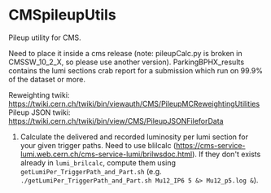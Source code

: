 # CMSpileupUtils
Pileup utility for CMS.

Need to place it inside a cms release (note: pileupCalc.py is broken in CMSSW_10_2_X, so please use another version).
ParkingBPHX_results contains the lumi sections crab report for a submission which run on 99.9% of the dataset or more.

Reweighting twiki: https://twiki.cern.ch/twiki/bin/viewauth/CMS/PileupMCReweightingUtilities
Pileup JSON twiki: https://twiki.cern.ch/twiki/bin/view/CMS/PileupJSONFileforData

1) Calculate the delivered and recorded luminosity per lumi section for your given trigger paths.
  Need to use blilcalc (https://cms-service-lumi.web.cern.ch/cms-service-lumi/brilwsdoc.html).
  If they don't exists already in `lumi_brilcalc`, compute them using `getLumiPer_TriggerPath_and_Part.sh` (e.g. `./getLumiPer_TriggerPath_and_Part.sh Mu12_IP6 5 &> Mu12_p5.log &`). 
